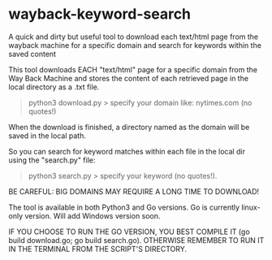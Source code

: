 # wayback-keyword-search
A quick and dirty but useful tool to download each text/html page from the wayback machine for a specific domain and search for keywords within the saved content

This tool downloads EACH "text/html" page for a specific domain from the Way Back Machine and stores the content of each retrieved page in the local directory as a .txt file.

> python3 download.py > specify your domain like: nytimes.com (no quotes!)

When the download is finished, a directory named as the domain will be saved in the local path.

So you can search for keyword matches within each file in the local dir using the "search.py" file:

> python3 search.py > specify your keyword (no quotes!).

BE CAREFUL: BIG DOMAINS MAY REQUIRE A LONG TIME TO DOWNLOAD! 

The tool is available in both Python3 and Go versions. Go is currently linux-only version. Will add Windows version soon.

IF YOU CHOOSE TO RUN THE GO VERSION, YOU BEST COMPILE IT (go build download.go; go build search.go). 
OTHERWISE REMEMBER TO RUN IT IN THE TERMINAL FROM THE SCRIPT'S DIRECTORY.
